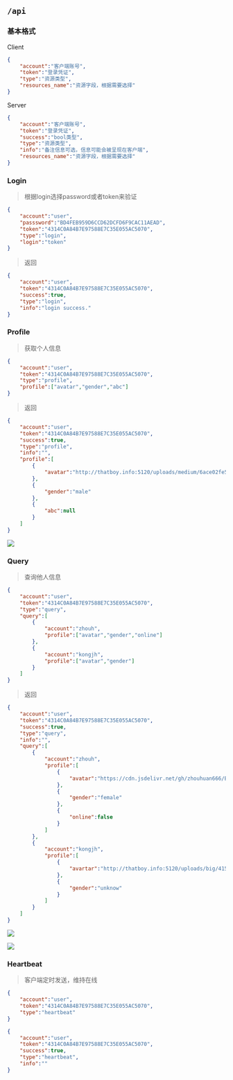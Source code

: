 ## `/api`

### 基本格式

Client

```json
{
    "account":"客户端账号",
    "token":"登录凭证",
    "type":"资源类型",
    "resources_name":"资源字段，根据需要选择"
}
```

Server

```json
{
    "account":"客户端账号",
    "token":"登录凭证",
    "success":"bool类型",
    "type":"资源类型",
    "info":"备注信息可选，信息可能会被呈现在客户端",
    "resources_name":"资源字段，根据需要选择"
}
```



### Login

>   根据login选择password或者token来验证

```json
{
    "account":"user",
    "passsword":"BD4FEB959D6CCD62DCFD6F9CAC11AEAD",
    "token":"4314C0A84B7E97588E7C35E055AC5070",
    "type":"login",
    "login":"token"
}
```

>   返回

```json
{
    "account":"user",
    "token":"4314C0A84B7E97588E7C35E055AC5070",
    "success":true,
    "type":"login",
    "info":"login success."
}
```

### Profile

>   获取个人信息

```json
{
    "account":"user",
    "token":"4314C0A84B7E97588E7C35E055AC5070",
    "type":"profile",
    "profile":["avatar","gender","abc"]
}
```

>   返回

```json
{
	"account":"user",
	"token":"4314C0A84B7E97588E7C35E055AC5070",
    "success":true,
    "type":"profile",
    "info":"",
    "profile":[
        {
            "avatar":"http://thatboy.info:5120/uploads/medium/6ace02fe577e2ddf8c8736cdf6965374.jpg"
        },
        {
            "gender":"male"
        },
        {
            "abc":null
        }
    ]
}
```

![](http://thatboy.info:5120/uploads/medium/6ace02fe577e2ddf8c8736cdf6965374.jpg)

### Query

>   查询他人信息

```json
{
    "account":"user",
    "token":"4314C0A84B7E97588E7C35E055AC5070",
    "type":"query",
    "query":[
        {
            "account":"zhouh",
            "profile":["avatar","gender","online"]
        },
		{
            "account":"kongjh",
            "profile":["avatar","gender"]
        }
    ]
}
```

>   返回

```json
{
    "account":"user",
    "token":"4314C0A84B7E97588E7C35E055AC5070",
    "success":true,
    "type":"query",
    "info":"",
    "query":[
        {
            "account":"zhouh",
            "profile":[
                {
                	"avatar":"https://cdn.jsdelivr.net/gh/zhouhuan666/BlogAssets@0.11/SettingPic/avatar.JPG"
                },
                {
                    "gender":"female"
                },
                {
                    "online":false
                }                
            ]
        },
        {
            "account":"kongjh",
            "profile":[
                {
                    "avartar":"http://thatboy.info:5120/uploads/big/41587179aa6f591b5abc2dbda3dd5a2d.png"
                },
                {
                    "gender":"unknow"
                }
            ]
        }
    ]
}
```

![](https://cdn.jsdelivr.net/gh/zhouhuan666/BlogAssets@0.11/SettingPic/avatar.JPG)

![](http://thatboy.info:5120/uploads/big/41587179aa6f591b5abc2dbda3dd5a2d.png)

### Heartbeat

>   客户端定时发送，维持在线

```json
{
    "account":"user",
    "token":"4314C0A84B7E97588E7C35E055AC5070",
    "type":"heartbeat"
}
```

```json
{
    "account":"user",
    "token":"4314C0A84B7E97588E7C35E055AC5070",
    "success":true,
    "type":"heartbeat",
    "info":""
}
```

